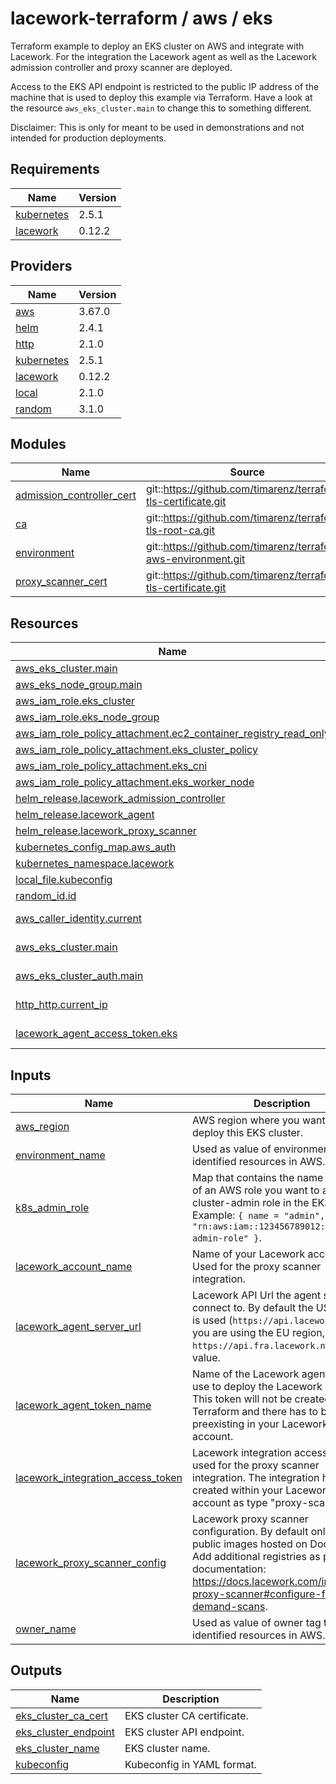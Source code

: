 # lacework-terraform / aws / eks

Terraform example to deploy an EKS cluster on AWS and integrate with Lacework.
For the integration the Lacework agent as well as the Lacework admission controller and proxy scanner are deployed.

Access to the EKS API endpoint is restricted to the public IP address of the machine that is used to deploy this example via Terraform. Have a look at the resource `aws_eks_cluster.main` to change this to something different.

Disclaimer: This is only for meant to be used in demonstrations and not intended for production deployments.

## Requirements

| Name | Version |
|------|---------|
| <a name="requirement_kubernetes"></a> [kubernetes](#requirement\_kubernetes) | 2.5.1 |
| <a name="requirement_lacework"></a> [lacework](#requirement\_lacework) | 0.12.2 |

## Providers

| Name | Version |
|------|---------|
| <a name="provider_aws"></a> [aws](#provider\_aws) | 3.67.0 |
| <a name="provider_helm"></a> [helm](#provider\_helm) | 2.4.1 |
| <a name="provider_http"></a> [http](#provider\_http) | 2.1.0 |
| <a name="provider_kubernetes"></a> [kubernetes](#provider\_kubernetes) | 2.5.1 |
| <a name="provider_lacework"></a> [lacework](#provider\_lacework) | 0.12.2 |
| <a name="provider_local"></a> [local](#provider\_local) | 2.1.0 |
| <a name="provider_random"></a> [random](#provider\_random) | 3.1.0 |

## Modules

| Name | Source | Version |
|------|--------|---------|
| <a name="module_admission_controller_cert"></a> [admission\_controller\_cert](#module\_admission\_controller\_cert) | git::https://github.com/timarenz/terraform-tls-certificate.git | v0.2.1 |
| <a name="module_ca"></a> [ca](#module\_ca) | git::https://github.com/timarenz/terraform-tls-root-ca.git | v0.2.1 |
| <a name="module_environment"></a> [environment](#module\_environment) | git::https://github.com/timarenz/terraform-aws-environment.git | n/a |
| <a name="module_proxy_scanner_cert"></a> [proxy\_scanner\_cert](#module\_proxy\_scanner\_cert) | git::https://github.com/timarenz/terraform-tls-certificate.git | v0.2.1 |

## Resources

| Name | Type |
|------|------|
| [aws_eks_cluster.main](https://registry.terraform.io/providers/hashicorp/aws/latest/docs/resources/eks_cluster) | resource |
| [aws_eks_node_group.main](https://registry.terraform.io/providers/hashicorp/aws/latest/docs/resources/eks_node_group) | resource |
| [aws_iam_role.eks_cluster](https://registry.terraform.io/providers/hashicorp/aws/latest/docs/resources/iam_role) | resource |
| [aws_iam_role.eks_node_group](https://registry.terraform.io/providers/hashicorp/aws/latest/docs/resources/iam_role) | resource |
| [aws_iam_role_policy_attachment.ec2_container_registry_read_only](https://registry.terraform.io/providers/hashicorp/aws/latest/docs/resources/iam_role_policy_attachment) | resource |
| [aws_iam_role_policy_attachment.eks_cluster_policy](https://registry.terraform.io/providers/hashicorp/aws/latest/docs/resources/iam_role_policy_attachment) | resource |
| [aws_iam_role_policy_attachment.eks_cni](https://registry.terraform.io/providers/hashicorp/aws/latest/docs/resources/iam_role_policy_attachment) | resource |
| [aws_iam_role_policy_attachment.eks_worker_node](https://registry.terraform.io/providers/hashicorp/aws/latest/docs/resources/iam_role_policy_attachment) | resource |
| [helm_release.lacework_admission_controller](https://registry.terraform.io/providers/hashicorp/helm/latest/docs/resources/release) | resource |
| [helm_release.lacework_agent](https://registry.terraform.io/providers/hashicorp/helm/latest/docs/resources/release) | resource |
| [helm_release.lacework_proxy_scanner](https://registry.terraform.io/providers/hashicorp/helm/latest/docs/resources/release) | resource |
| [kubernetes_config_map.aws_auth](https://registry.terraform.io/providers/hashicorp/kubernetes/2.5.1/docs/resources/config_map) | resource |
| [kubernetes_namespace.lacework](https://registry.terraform.io/providers/hashicorp/kubernetes/2.5.1/docs/resources/namespace) | resource |
| [local_file.kubeconfig](https://registry.terraform.io/providers/hashicorp/local/latest/docs/resources/file) | resource |
| [random_id.id](https://registry.terraform.io/providers/hashicorp/random/latest/docs/resources/id) | resource |
| [aws_caller_identity.current](https://registry.terraform.io/providers/hashicorp/aws/latest/docs/data-sources/caller_identity) | data source |
| [aws_eks_cluster.main](https://registry.terraform.io/providers/hashicorp/aws/latest/docs/data-sources/eks_cluster) | data source |
| [aws_eks_cluster_auth.main](https://registry.terraform.io/providers/hashicorp/aws/latest/docs/data-sources/eks_cluster_auth) | data source |
| [http_http.current_ip](https://registry.terraform.io/providers/hashicorp/http/latest/docs/data-sources/http) | data source |
| [lacework_agent_access_token.eks](https://registry.terraform.io/providers/lacework/lacework/0.12.2/docs/data-sources/agent_access_token) | data source |

## Inputs

| Name | Description | Type | Default | Required |
|------|-------------|------|---------|:--------:|
| <a name="input_aws_region"></a> [aws\_region](#input\_aws\_region) | AWS region where you want to deploy this EKS cluster. | `string` | `"eu-central-1"` | no |
| <a name="input_environment_name"></a> [environment\_name](#input\_environment\_name) | Used as value of environment tag to identified resources in AWS. | `string` | `"lacework-eks"` | no |
| <a name="input_k8s_admin_role"></a> [k8s\_admin\_role](#input\_k8s\_admin\_role) | Map that contains the name and arn of an AWS role you want to assign the cluster-admin role in the EKS cluster. Example: `{ name = "admin", arn = "rn:aws:iam::123456789012:role/eks-admin-role" }`. | `map(string)` | n/a | yes |
| <a name="input_lacework_account_name"></a> [lacework\_account\_name](#input\_lacework\_account\_name) | Name of your Lacework account. Used for the proxy scanner integration. | `string` | n/a | yes |
| <a name="input_lacework_agent_server_url"></a> [lacework\_agent\_server\_url](#input\_lacework\_agent\_server\_url) | Lacework API Url the agent should connect to. By default the US region is used (`https://api.lacework.net`). If you are using the EU region, use `https://api.fra.lacework.net` as value. | `string` | `"https://api.lacework.net"` | no |
| <a name="input_lacework_agent_token_name"></a> [lacework\_agent\_token\_name](#input\_lacework\_agent\_token\_name) | Name of the Lacework agent token to use to deploy the Lacework agent. This token will not be created using Terraform and there has to be preexisting in your Lacework account. | `string` | n/a | yes |
| <a name="input_lacework_integration_access_token"></a> [lacework\_integration\_access\_token](#input\_lacework\_integration\_access\_token) | Lacework integration access token used for the proxy scanner integration. The integration has to be created within your Lacework account as type "proxy-scanner". | `string` | n/a | yes |
| <a name="input_lacework_proxy_scanner_config"></a> [lacework\_proxy\_scanner\_config](#input\_lacework\_proxy\_scanner\_config) | Lacework proxy scanner configuration. By default only support public images hosted on Docker Hub. Add additional registries as per documentation: https://docs.lacework.com/integrate-proxy-scanner#configure-for-on-demand-scans. | `string` | `"config:\n  default_registry: index.docker.io\n  registries:\n"` | no |
| <a name="input_owner_name"></a> [owner\_name](#input\_owner\_name) | Used as value of owner tag to identified resources in AWS. | `string` | n/a | yes |

## Outputs

| Name | Description |
|------|-------------|
| <a name="output_eks_cluster_ca_cert"></a> [eks\_cluster\_ca\_cert](#output\_eks\_cluster\_ca\_cert) | EKS cluster CA certificate. |
| <a name="output_eks_cluster_endpoint"></a> [eks\_cluster\_endpoint](#output\_eks\_cluster\_endpoint) | EKS cluster API endpoint. |
| <a name="output_eks_cluster_name"></a> [eks\_cluster\_name](#output\_eks\_cluster\_name) | EKS cluster name. |
| <a name="output_kubeconfig"></a> [kubeconfig](#output\_kubeconfig) | Kubeconfig in YAML format. |
